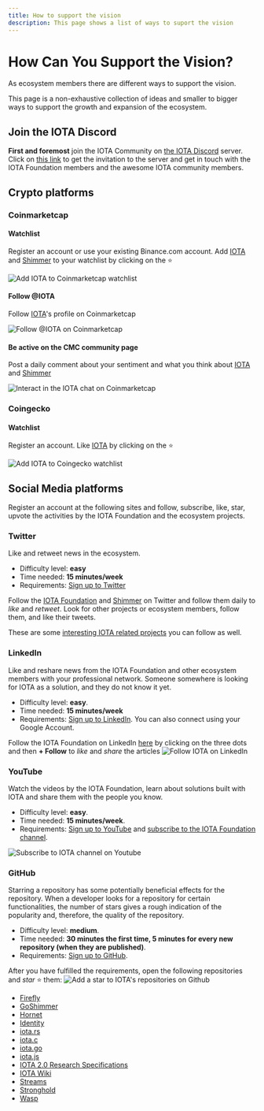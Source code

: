 ```yaml
---
title: How to support the vision
description: This page shows a list of ways to suport the vision
---
```


# How Can You Support the Vision?

As ecosystem members there are different ways to support the vision.

This page is a non-exhaustive collection of ideas and smaller to bigger ways to support the growth and expansion of the ecosystem.

## Join the IOTA Discord

**First and foremost** join the IOTA Community on [the IOTA Discord](discord.md) server. Click on [this link](http://discord.iota.org/) to get the invitation to the server and get in touch with the IOTA Foundation members and the awesome IOTA community members.

## Crypto platforms

### Coinmarketcap

#### Watchlist

Register an account or use your existing Binance.com account.
Add [IOTA](https://coinmarketcap.com/currencies/iota/) and [Shimmer](https://coinmarketcap.com/currencies/shimmer/) to your watchlist by clicking on the ⭐

![Add IOTA to Coinmarketcap watchlist](/img/participate/how-to-support/coinmarketcap_iota_watchlist.png)

#### Follow @IOTA

Follow [IOTA](https://coinmarketcap.com/community/profile/IOTA)'s profile on Coinmarketcap

![Follow @IOTA on Coinmarketcap](/img/participate/how-to-support/coinmarketcap_iota_follow.png)

#### Be active on the CMC community page

Post a daily comment about your sentiment and what you think about [IOTA](https://coinmarketcap.com/currencies/iota/) and [Shimmer](https://coinmarketcap.com/currencies/shimmer/)

![Interact in the IOTA chat on Coinmarketcap](/img/participate/how-to-support/coinmarketcap_iota_chat.png)

### Coingecko

#### Watchlist

Register an account.
Like [IOTA](https://www.coingecko.com/en/coins/iota) by clicking on the ⭐

![Add IOTA to Coingecko watchlist](/img/participate/how-to-support/coingecko_iota_like.png)

## Social Media platforms

Register an account at the following sites and follow, subscribe, like, star, upvote the activities by the IOTA Foundation and the ecosystem projects.

### Twitter

Like and retweet news in the ecosystem.

- Difficulty level: **easy**
- Time needed: **15 minutes/week**
- Requirements: [Sign up to Twitter](https://twitter.com/i/flow/signup)

Follow the [IOTA Foundation](https://twitter.com/iota/) and [Shimmer](https://twitter.com/shimmernet) on Twitter and follow them daily to _like_ and _retweet_. Look for other projects or ecosystem members, follow them, and like their tweets.

These are some [interesting IOTA related projects](https://twitter.com/i/lists/1564924491850989575) you can follow as well.

### LinkedIn

Like and reshare news from the IOTA Foundation and other ecosystem members with your professional network. Someone somewhere is looking for IOTA as a solution, and they do not know it yet.

- Difficulty level: **easy**.
- Time needed: **15 minutes/week**
- Requirements: [Sign up to LinkedIn](https://www.linkedin.com/signup/cold-join). You can also connect using your Google Account.

Follow the IOTA Foundation on LinkedIn [here](https://www.linkedin.com/company/iotafoundation/) by clicking on the three dots and then **+ Follow** to _like_ and _share_ the articles
![Follow IOTA on LinkedIn](/img/participate/how-to-support/linkedin_iota_follow.png)

### YouTube

Watch the videos by the IOTA Foundation, learn about solutions built with IOTA and share them with the people you know.

- Difficulty level: **easy**.
- Time needed: **15 minutes/week**.
- Requirements: [Sign up to YouTube](https://www.youtube.com/signup) and
  [subscribe to the IOTA Foundation channel](https://www.youtube.com/c/iotafoundation).

![Subscribe to IOTA channel on Youtube](/img/participate/how-to-support/youtube_iota_subscribe.png)

### GitHub

Starring a repository has some potentially beneficial effects for the repository. When a developer looks for a repository for certain functionalities, the number of stars gives a rough indication of the popularity and, therefore, the quality of the repository.

- Difficulty level: **medium**.
- Time needed: **30 minutes the first time, 5 minutes for every new repository (when they are published)**.
- Requirements: [Sign up to GitHub](https://github.com/join).

After you have fulfilled the requirements, open the following repositories and _star_ ⭐ them:
![Add a star to IOTA's repositories on Github](/img/participate/how-to-support/github_iota_star.png)

- [Firefly](https://github.com/iotaledger/firefly)
- [GoShimmer](https://github.com/iotaledger/goshimmer)
- [Hornet](https://github.com/iotaledger/hornet)
- [Identity](https://github.com/iotaledger/identity.rs)
- [iota.rs](https://github.com/iotaledger/iota.rs)
- [iota.c](https://github.com/iotaledger/iota.c)
- [iota.go](https://github.com/iotaledger/iota.go)
- [iota.js](https://github.com/iotaledger/iota.js)
- [IOTA 2.0 Research Specifications](https://github.com/iotaledger/IOTA-2.0-Research-Specifications)
- [IOTA Wiki](https://github.com/iota-wiki/iota-wiki)
- [Streams](https://github.com/iotaledger/streams)
- [Stronghold](https://github.com/iotaledger/stronghold.rs)
- [Wasp](https://github.com/iotaledger/wasp)
